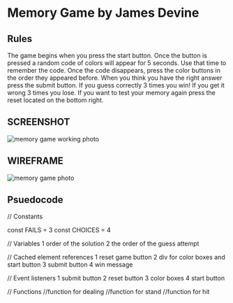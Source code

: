 # Memory Game by James Devine

## Rules
The game begins when you press the start button. Once the button is pressed a random code of colors will appear for 5 seconds. Use that time to remember the code. Once the code disappears, press the color buttons in the order they appeared before. When you think you have the right answer press the submit button. If you guess correctly 3 times you win! If you get it wrong 3 times you lose. If you want to test your memory again press the reset located on the bottom right.

## SCREENSHOT
![memory game working photo](https://imgur.com/cBKQRLB.png)
## WIREFRAME
![memory game photo](https://i.imgur.com/wfxGZ5n.png)
## Psuedocode
// Constants

const FAILS = 3
const CHOICES = 4


// Variables
1 order of the solution
2 the order of the guess attempt




// Cached element references
1 reset game button
2 div for color boxes and start button
3 submit button
4 win message





// Event listeners
1 submit button
2 reset button
3 color boxes
4 start button





// Functions
//function for dealing
//function for stand 
//function for hit

